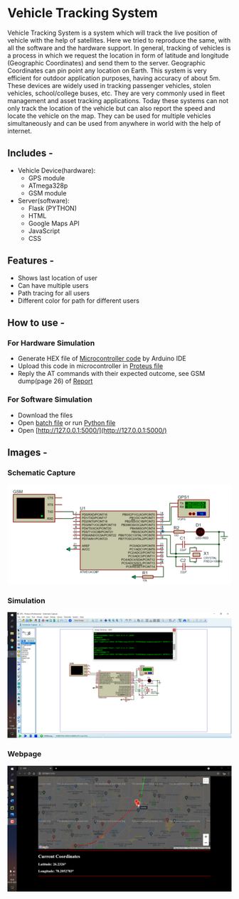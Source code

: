 # Vehicle Tracking System

Vehicle Tracking System is a system which will track the live position of vehicle with the help of satellites. Here we tried to reproduce the same, with all the software and the hardware support. In general, tracking of vehicles is a process in which we request the location in form of latitude and longitude (Geographic Coordinates) and send them to the server. Geographic Coordinates can pin point any location on Earth. This system is very efficient for outdoor application purposes, having accuracy of about 5m. These devices are widely used in tracking passenger vehicles, stolen vehicles, school/college buses, etc. They are very commonly used in fleet management and asset tracking applications. Today these systems can not only track the location of the vehicle but can also report the speed and locate the vehicle on the map. They can be used for multiple vehicles simultaneously and can be used from anywhere in world with the help of internet.

## Includes -
 - Vehicle Device(hardware): 
    - GPS module
    - ATmega328p
    - GSM module
- Server(software):
    - Flask (PYTHON)
    - HTML
    - Google Maps API
    - JavaScript
    - CSS

## Features - 
- Shows last location of user
- Can have multiple  users
- Path tracing for all users
- Different color for path for different users

## How to use - 
### For Hardware Simulation
- Generate HEX file of [Microcontroller code](/Code/Microcontroller/gps.ino) by Arduino IDE
- Upload this code in microcontroller in [Proteus file](/Code/Microcontroller/GPS.pdsprj)
- Reply the AT commands with their expected outcome, see GSM dump(page 26) of [Report](/Report.pdf)

### For Software Simulation
- Download the files
- Open [batch file](/Code/server/run.bat) or run [Python file](/Code/server/main.py)
- Open [http://127.0.0.1:5000/](http://127.0.0.1:5000/)

## Images -

### Schematic Capture
![SCHEMATIC](/Images/Schematic.png)

### Simulation
![Simulation](/Images/Simulation.png)

### Webpage
![Webpage](/Images/Webpage.png)
